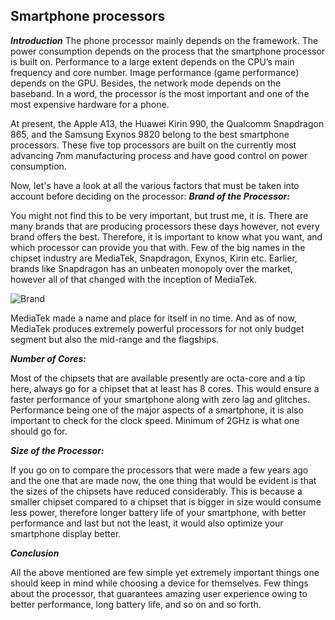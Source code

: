 ## Smartphone processors
***Introduction***
The phone processor mainly depends on the framework. The power consumption depends on the process that the smartphone processor is built on. Performance to a large extent depends on the CPU’s main frequency and core number. Image performance (game performance) depends on the GPU. Besides, the network mode depends on the baseband. In a word, the processor is the most important and one of the most expensive hardware for a phone.

At present, the Apple A13, the Huawei Kirin 990, the Qualcomm Snapdragon 865,  and the Samsung Exynos 9820 belong to the best smartphone processors. These five top processors are built on the currently most advancing 7nm manufacturing process and have good control on power consumption.

Now, let's have a look at all the various factors that must be taken into account before deciding on the processor:
***Brand of the Processor:***

You might not find this to be very important, but trust me, it is. There are many brands that are producing processors these days however, not every brand offers the best. Therefore, it is important to know what you want, and which processor can provide you that with. Few of the big names in the chipset industry are MediaTek, Snapdragon, Exynos, Kirin etc. Earlier, brands like Snapdragon has an unbeaten monopoly over the market, however all of that changed with the inception of MediaTek.

![Brand](https://qphs.fs.quoracdn.net/main-qimg-02b9f5fc535ddd3a1e50ad8133fba45f)

MediaTek made a name and place for itself in no time. And as of now, MediaTek produces extremely powerful processors for not only budget segment but also the mid-range and the flagships.

***Number of Cores:***

Most of the chipsets that are available presently are octa-core and a tip here, always go for a chipset that at least has 8 cores. This would ensure a faster performance of your smartphone along with zero lag and glitches. Performance being one of the major aspects of a smartphone, it is also important to check for the clock speed. Minimum of 2GHz is what one should go for.

***Size of the Processor:***

If you go on to compare the processors that were made a few years ago and the one that are made now, the one thing that would be evident is that the sizes of the chipsets have reduced considerably. This is because a smaller chipset compared to a chipset that is bigger in size would consume less power, therefore longer battery life of your smartphone, with better performance and last but not the least, it would also optimize your smartphone display better.

***Conclusion***

All the above mentioned are few simple yet extremely important things one should keep in mind while choosing a device for themselves. Few things about the processor, that guarantees amazing user experience owing to better performance, long battery life, and so on and so forth.
